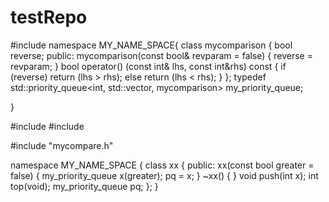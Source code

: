 # testRepo
#include <queue>
namespace MY_NAME_SPACE{
	class mycomparison
	{
		bool reverse;
	public:
		mycomparison(const bool& revparam = false)
		{
			reverse = revparam;
		}
		bool operator() (const int& lhs, const int&rhs) const
		{
			if (reverse) return (lhs > rhs);
			else return (lhs < rhs);
		}
	};
	typedef std::priority_queue<int, std::vector<int>, mycomparison> my_priority_queue;

}

#include <vector>
#include <queue>

#include "mycompare.h"

namespace MY_NAME_SPACE {
	class xx {
	public:
		xx(const bool greater = false) {
			my_priority_queue x(greater);
			pq = x;
		}
		~xx() {
		}
		void push(int x);
		int top(void);
		my_priority_queue pq;
	};
}
